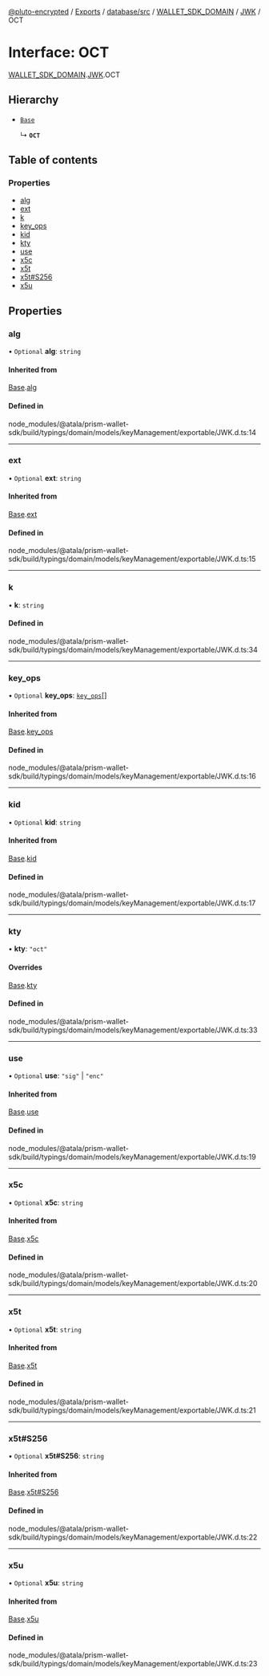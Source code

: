 [@pluto-encrypted](../README.md) / [Exports](../modules.md) / [database/src](../modules/database_src.md) / [WALLET\_SDK\_DOMAIN](../modules/database_src.WALLET_SDK_DOMAIN.md) / [JWK](../modules/database_src.WALLET_SDK_DOMAIN.JWK.md) / OCT

# Interface: OCT

[WALLET\_SDK\_DOMAIN](../modules/database_src.WALLET_SDK_DOMAIN.md).[JWK](../modules/database_src.WALLET_SDK_DOMAIN.JWK.md).OCT

## Hierarchy

- [`Base`](database_src.WALLET_SDK_DOMAIN.JWK.Base.md)

  ↳ **`OCT`**

## Table of contents

### Properties

- [alg](database_src.WALLET_SDK_DOMAIN.JWK.OCT.md#alg)
- [ext](database_src.WALLET_SDK_DOMAIN.JWK.OCT.md#ext)
- [k](database_src.WALLET_SDK_DOMAIN.JWK.OCT.md#k)
- [key\_ops](database_src.WALLET_SDK_DOMAIN.JWK.OCT.md#key_ops)
- [kid](database_src.WALLET_SDK_DOMAIN.JWK.OCT.md#kid)
- [kty](database_src.WALLET_SDK_DOMAIN.JWK.OCT.md#kty)
- [use](database_src.WALLET_SDK_DOMAIN.JWK.OCT.md#use)
- [x5c](database_src.WALLET_SDK_DOMAIN.JWK.OCT.md#x5c)
- [x5t](database_src.WALLET_SDK_DOMAIN.JWK.OCT.md#x5t)
- [x5t#S256](database_src.WALLET_SDK_DOMAIN.JWK.OCT.md#x5t#s256)
- [x5u](database_src.WALLET_SDK_DOMAIN.JWK.OCT.md#x5u)

## Properties

### alg

• `Optional` **alg**: `string`

#### Inherited from

[Base](database_src.WALLET_SDK_DOMAIN.JWK.Base.md).[alg](database_src.WALLET_SDK_DOMAIN.JWK.Base.md#alg)

#### Defined in

node_modules/@atala/prism-wallet-sdk/build/typings/domain/models/keyManagement/exportable/JWK.d.ts:14

___

### ext

• `Optional` **ext**: `string`

#### Inherited from

[Base](database_src.WALLET_SDK_DOMAIN.JWK.Base.md).[ext](database_src.WALLET_SDK_DOMAIN.JWK.Base.md#ext)

#### Defined in

node_modules/@atala/prism-wallet-sdk/build/typings/domain/models/keyManagement/exportable/JWK.d.ts:15

___

### k

• **k**: `string`

#### Defined in

node_modules/@atala/prism-wallet-sdk/build/typings/domain/models/keyManagement/exportable/JWK.d.ts:34

___

### key\_ops

• `Optional` **key\_ops**: [`key_ops`](../modules/database_src.WALLET_SDK_DOMAIN.JWK.md#key_ops)[]

#### Inherited from

[Base](database_src.WALLET_SDK_DOMAIN.JWK.Base.md).[key_ops](database_src.WALLET_SDK_DOMAIN.JWK.Base.md#key_ops)

#### Defined in

node_modules/@atala/prism-wallet-sdk/build/typings/domain/models/keyManagement/exportable/JWK.d.ts:16

___

### kid

• `Optional` **kid**: `string`

#### Inherited from

[Base](database_src.WALLET_SDK_DOMAIN.JWK.Base.md).[kid](database_src.WALLET_SDK_DOMAIN.JWK.Base.md#kid)

#### Defined in

node_modules/@atala/prism-wallet-sdk/build/typings/domain/models/keyManagement/exportable/JWK.d.ts:17

___

### kty

• **kty**: ``"oct"``

#### Overrides

[Base](database_src.WALLET_SDK_DOMAIN.JWK.Base.md).[kty](database_src.WALLET_SDK_DOMAIN.JWK.Base.md#kty)

#### Defined in

node_modules/@atala/prism-wallet-sdk/build/typings/domain/models/keyManagement/exportable/JWK.d.ts:33

___

### use

• `Optional` **use**: ``"sig"`` \| ``"enc"``

#### Inherited from

[Base](database_src.WALLET_SDK_DOMAIN.JWK.Base.md).[use](database_src.WALLET_SDK_DOMAIN.JWK.Base.md#use)

#### Defined in

node_modules/@atala/prism-wallet-sdk/build/typings/domain/models/keyManagement/exportable/JWK.d.ts:19

___

### x5c

• `Optional` **x5c**: `string`

#### Inherited from

[Base](database_src.WALLET_SDK_DOMAIN.JWK.Base.md).[x5c](database_src.WALLET_SDK_DOMAIN.JWK.Base.md#x5c)

#### Defined in

node_modules/@atala/prism-wallet-sdk/build/typings/domain/models/keyManagement/exportable/JWK.d.ts:20

___

### x5t

• `Optional` **x5t**: `string`

#### Inherited from

[Base](database_src.WALLET_SDK_DOMAIN.JWK.Base.md).[x5t](database_src.WALLET_SDK_DOMAIN.JWK.Base.md#x5t)

#### Defined in

node_modules/@atala/prism-wallet-sdk/build/typings/domain/models/keyManagement/exportable/JWK.d.ts:21

___

### x5t#S256

• `Optional` **x5t#S256**: `string`

#### Inherited from

[Base](database_src.WALLET_SDK_DOMAIN.JWK.Base.md).[x5t#S256](database_src.WALLET_SDK_DOMAIN.JWK.Base.md#x5t#s256)

#### Defined in

node_modules/@atala/prism-wallet-sdk/build/typings/domain/models/keyManagement/exportable/JWK.d.ts:22

___

### x5u

• `Optional` **x5u**: `string`

#### Inherited from

[Base](database_src.WALLET_SDK_DOMAIN.JWK.Base.md).[x5u](database_src.WALLET_SDK_DOMAIN.JWK.Base.md#x5u)

#### Defined in

node_modules/@atala/prism-wallet-sdk/build/typings/domain/models/keyManagement/exportable/JWK.d.ts:23
